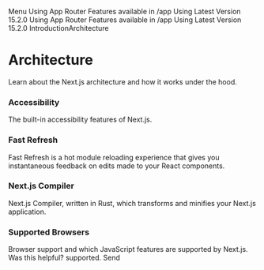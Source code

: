 Menu
Using App Router
Features available in /app
Using Latest Version
15.2.0
Using App Router
Features available in /app
Using Latest Version
15.2.0
IntroductionArchitecture
# Architecture
Learn about the Next.js architecture and how it works under the hood.
### Accessibility
The built-in accessibility features of Next.js.
### Fast Refresh
Fast Refresh is a hot module reloading experience that gives you instantaneous feedback on edits made to your React components.
### Next.js Compiler
Next.js Compiler, written in Rust, which transforms and minifies your Next.js application.
### Supported Browsers
Browser support and which JavaScript features are supported by Next.js.
Was this helpful?
supported.
Send
